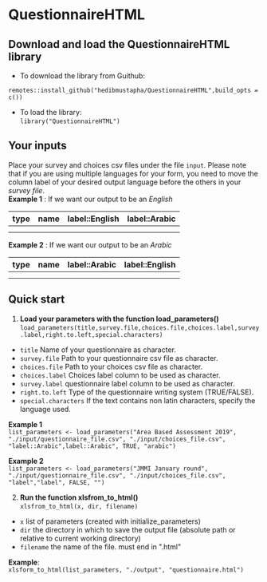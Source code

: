 # QuestionnaireHTML
## Download and load the QuestionnaireHTML library
* To download the library from Guithub:  

`remotes::install_github("hedibmustapha/QuestionnaireHTML",build_opts = c())`  
* To load the library:  
`library("QuestionnaireHTML")`

## Your inputs
Place your survey and choices csv files under the file `input`. Please note that if you are using multiple languages for your form, you need to move the column label of your desired output language before the others in your *survey file*.  
**Example 1** : If we want our output to be an *English*

| type  | name | label::English | label::Arabic |
| ---|---|---|---|
|   |   || |
|   |   || |
  
**Example 2** : If we want our output to be an *Arabic*  

| type  | name | label::Arabic | label::English |
| ---|---|---|---|
|   |   || |
|   |   || |

## Quick start
1. **Load your parameters with the function load_parameters()**  
`load_parameters(title,survey.file,choices.file,choices.label,survey.label,right.to.left,special.characters)`  
- `title` Name of your questionnaire as character.  
- `survey.file` Path to your questionnaire csv file as character.  
- `choices.file` Path to your choices csv file as character.  
- `choices.label` Choices label column to be used as character.  
- `survey.label` questionnaire label column to be used as character.
- `right.to.left` Type of the questionnaire writing system (TRUE/FALSE).
- `special.characters` If the text contains non latin characters, specify the language used.  
  
  
**Example 1**  
`list_parameters <- load_parameters("Area Based Assessment 2019", "./input/questionnaire_file.csv", "./input/choices_file.csv", "label::Arabic",label::Arabic", TRUE, "arabic")`  
  
  
**Example 2**  
`list_parameters <- load_parameters("JMMI January round", "./input/questionnaire_file.csv", "./input/choices_file.csv", "label","label", FALSE, "")`    

2. **Run the function xlsfrom_to_html()**  
`xlsfrom_to_html(x, dir, filename)`  
- `x` list of parameters (created with initialize_parameters)  
- `dir` the directory in which to save the output file (absolute path or relative to current working directory)  
- `filename` the name of the file. must end in ".html"  
  
**Example**:  
`xlsform_to_html(list_parameters, "./output", "questionnaire.html")`
